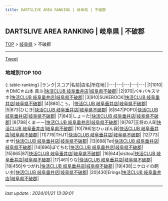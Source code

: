```yaml
---
title: DARTSLIVE AREA RANKING | 岐阜県 | 不破郡
---
```

## DARTSLIVE AREA RANKING | 岐阜県 | 不破郡

[TOP](/darts/rank/) > [岐阜県](/darts/rank/岐阜県/) > 不破郡

___

<a href="https://twitter.com/share?ref_src=twsrc%5Etfw" data-text="DARTSLIVE AREA RANKING | 岐阜県不破郡" class="twitter-share-button" data-via="DARTSLIVE" data-hashtags="DARTSLIVE" data-related="DARTSLIVE" data-show-count="false">Tweet</a>

### 地域別TOP 100

{:.table-ranking}
|ランク|スコア|名前|店名|所在地|
|---|---|---|---|---|
|1|1010|☆DMC☆山本 貴斗|<a href="https://search.dartslive.com/jp/shop/edca3410dee17d75a3f63593b5358cc4">快活CLUB 岐阜垂井店</a>|<a href="/darts/rank/岐阜県/不破郡">岐阜県不破郡</a>|
|2|970|バキバキスマホ|<a href="https://search.dartslive.com/jp/shop/edca3410dee17d75a3f63593b5358cc4">快活CLUB 岐阜垂井店</a>|<a href="/darts/rank/岐阜県/不破郡">岐阜県不破郡</a>|
|3|910|SUKEROCK|<a href="https://search.dartslive.com/jp/shop/edca3410dee17d75a3f63593b5358cc4">快活CLUB 岐阜垂井店</a>|<a href="/darts/rank/岐阜県/不破郡">岐阜県不破郡</a>|
|4|880|こぅ。|<a href="https://search.dartslive.com/jp/shop/edca3410dee17d75a3f63593b5358cc4">快活CLUB 岐阜垂井店</a>|<a href="/darts/rank/岐阜県/不破郡">岐阜県不破郡</a>|
|5|873|ひじき|<a href="https://search.dartslive.com/jp/shop/edca3410dee17d75a3f63593b5358cc4">快活CLUB 岐阜垂井店</a>|<a href="/darts/rank/岐阜県/不破郡">岐阜県不破郡</a>|
|6|847|POPO|<a href="https://search.dartslive.com/jp/shop/edca3410dee17d75a3f63593b5358cc4">快活CLUB 岐阜垂井店</a>|<a href="/darts/rank/岐阜県/不破郡">岐阜県不破郡</a>|
|7|843|しょーた|<a href="https://search.dartslive.com/jp/shop/edca3410dee17d75a3f63593b5358cc4">快活CLUB 岐阜垂井店</a>|<a href="/darts/rank/岐阜県/不破郡">岐阜県不破郡</a>|
|8|788|くまーー|<a href="https://search.dartslive.com/jp/shop/edca3410dee17d75a3f63593b5358cc4">快活CLUB 岐阜垂井店</a>|<a href="/darts/rank/岐阜県/不破郡">岐阜県不破郡</a>|
|9|787|王将の人B|<a href="https://search.dartslive.com/jp/shop/edca3410dee17d75a3f63593b5358cc4">快活CLUB 岐阜垂井店</a>|<a href="/darts/rank/岐阜県/不破郡">岐阜県不破郡</a>|
|10|786|忘ひぃぽん我|<a href="https://search.dartslive.com/jp/shop/edca3410dee17d75a3f63593b5358cc4">快活CLUB 岐阜垂井店</a>|<a href="/darts/rank/岐阜県/不破郡">岐阜県不破郡</a>|
|11|776|THJT|<a href="https://search.dartslive.com/jp/shop/edca3410dee17d75a3f63593b5358cc4">快活CLUB 岐阜垂井店</a>|<a href="/darts/rank/岐阜県/不破郡">岐阜県不破郡</a>|
|12|773|オサ|<a href="https://search.dartslive.com/jp/shop/edca3410dee17d75a3f63593b5358cc4">快活CLUB 岐阜垂井店</a>|<a href="/darts/rank/岐阜県/不破郡">岐阜県不破郡</a>|
|13|698|Tet|<a href="https://search.dartslive.com/jp/shop/edca3410dee17d75a3f63593b5358cc4">快活CLUB 岐阜垂井店</a>|<a href="/darts/rank/岐阜県/不破郡">岐阜県不破郡</a>|
|14|696|ぽてちむ|<a href="https://search.dartslive.com/jp/shop/edca3410dee17d75a3f63593b5358cc4">快活CLUB 岐阜垂井店</a>|<a href="/darts/rank/岐阜県/不破郡">岐阜県不破郡</a>|
|15|665|87|<a href="https://search.dartslive.com/jp/shop/edca3410dee17d75a3f63593b5358cc4">快活CLUB 岐阜垂井店</a>|<a href="/darts/rank/岐阜県/不破郡">岐阜県不破郡</a>|
|16|644|sisitou|<a href="https://search.dartslive.com/jp/shop/edca3410dee17d75a3f63593b5358cc4">快活CLUB 岐阜垂井店</a>|<a href="/darts/rank/岐阜県/不破郡">岐阜県不破郡</a>|
|17|461|りな|<a href="https://search.dartslive.com/jp/shop/edca3410dee17d75a3f63593b5358cc4">快活CLUB 岐阜垂井店</a>|<a href="/darts/rank/岐阜県/不破郡">岐阜県不破郡</a>|
|18|456|やつがれ|<a href="https://search.dartslive.com/jp/shop/edca3410dee17d75a3f63593b5358cc4">快活CLUB 岐阜垂井店</a>|<a href="/darts/rank/岐阜県/不破郡">岐阜県不破郡</a>|
|19|438|ニケロイの飼い主|<a href="https://search.dartslive.com/jp/shop/edca3410dee17d75a3f63593b5358cc4">快活CLUB 岐阜垂井店</a>|<a href="/darts/rank/岐阜県/不破郡">岐阜県不破郡</a>|
|20|430|Erings|<a href="https://search.dartslive.com/jp/shop/edca3410dee17d75a3f63593b5358cc4">快活CLUB 岐阜垂井店</a>|<a href="/darts/rank/岐阜県/不破郡">岐阜県不破郡</a>|



___

_last update : 2024/01/21 13:39:01_


<script src="https://cdnjs.cloudflare.com/ajax/libs/jquery/3.6.1/jquery.min.js" integrity="sha512-aVKKRRi/Q/YV+4mjoKBsE4x3H+BkegoM/em46NNlCqNTmUYADjBbeNefNxYV7giUp0VxICtqdrbqU7iVaeZNXA==" crossorigin="anonymous" referrerpolicy="no-referrer"></script>
<script src="https://cdnjs.cloudflare.com/ajax/libs/jquery.tablesorter/2.31.3/js/jquery.tablesorter.min.js" integrity="sha512-qzgd5cYSZcosqpzpn7zF2ZId8f/8CHmFKZ8j7mU4OUXTNRd5g+ZHBPsgKEwoqxCtdQvExE5LprwwPAgoicguNg==" crossorigin="anonymous" referrerpolicy="no-referrer"></script>
<link rel="stylesheet" href="https://cdnjs.cloudflare.com/ajax/libs/jquery.tablesorter/2.31.3/css/theme.default.min.css" integrity="sha512-wghhOJkjQX0Lh3NSWvNKeZ0ZpNn+SPVXX1Qyc9OCaogADktxrBiBdKGDoqVUOyhStvMBmJQ8ZdMHiR3wuEq8+w==" crossorigin="anonymous" referrerpolicy="no-referrer" />
<script>
$(function() {
    $(".table-ranking").tablesorter({sortList:[[0, 0]]});
});
</script>

<script async src="https://platform.twitter.com/widgets.js" charset="utf-8"></script>